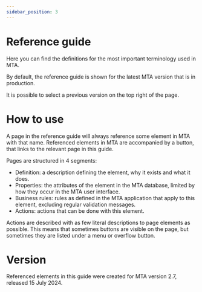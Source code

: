 ```yaml
---
sidebar_position: 3
---
```


# Reference guide

Here you can find the definitions for the most important terminology used in MTA.

By default, the reference guide is shown for the latest MTA version that is in production. 

It is possible to select a previous version on the top right of the page.


# How to use

A page in the reference guide will always reference some element in MTA with that name.
Referenced elements in MTA are accompanied by a <i class="fal fa-question-circle"></i> button, that links to the relevant page in this guide.

Pages are structured in 4 segments:
- Definition: a description defining the element, why it exists and what it does.
- Properties: the attributes of the element in the MTA database, limited by how they occur in the MTA user interface.
- Business rules: rules as defined in the MTA application that apply to this element, excluding regular validation messages.
- Actions: actions that can be done with this element.
 
Actions are described with as few literal descriptions to page elements as possible. This means that sometimes buttons are visible on the page, but sometimes they are listed under a menu or overflow button.


# Version

Referenced elements in this guide were created for MTA version 2.7, released 15 July 2024.